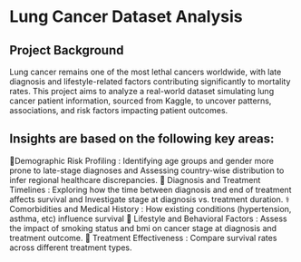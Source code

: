 # Lung Cancer Dataset Analysis

**Project Background**
--------------------

Lung cancer remains one of the most lethal cancers worldwide, with late diagnosis and lifestyle-related factors contributing significantly to mortality rates. This project aims to analyze a real-world dataset simulating lung cancer patient information, sourced from Kaggle, to uncover patterns, associations, and risk factors impacting patient outcomes.

**Insights are based on the following key areas:**
---------------------------------------------

🧬Demographic Risk Profiling : Identifying age groups and gender more prone to late-stage diagnoses and Assessing country-wise distribution to infer regional healthcare discrepancies.
📅 Diagnosis and Treatment Timelines : Exploring how the time between diagnosis and end of treatment affects survival and Investigate stage at diagnosis vs. treatment duration.
⚕️ Comorbidities and Medical History : How existing conditions (hypertension, asthma, etc) influence survival
🚬 Lifestyle and Behavioral Factors : Assess the impact of smoking status and bmi on cancer stage at diagnosis and treatment outcome.
🧪 Treatment Effectiveness : Compare survival rates across different treatment types.

